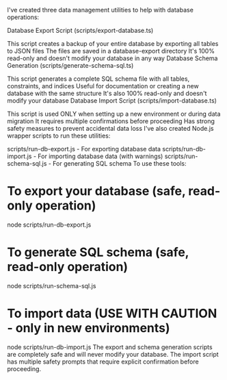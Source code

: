 I've created three data management utilities to help with database operations:

Database Export Script (scripts/export-database.ts)

This script creates a backup of your entire database by exporting all tables to JSON files
The files are saved in a database-export directory
It's 100% read-only and doesn't modify your database in any way
Database Schema Generation (scripts/generate-schema-sql.ts)

This script generates a complete SQL schema file with all tables, constraints, and indices
Useful for documentation or creating a new database with the same structure
It's also 100% read-only and doesn't modify your database
Database Import Script (scripts/import-database.ts)

This script is used ONLY when setting up a new environment or during data migration
It requires multiple confirmations before proceeding
Has strong safety measures to prevent accidental data loss
I've also created Node.js wrapper scripts to run these utilities:

scripts/run-db-export.js - For exporting database data
scripts/run-db-import.js - For importing database data (with warnings)
scripts/run-schema-sql.js - For generating SQL schema
To use these tools:

# To export your database (safe, read-only operation)
node scripts/run-db-export.js
# To generate SQL schema (safe, read-only operation)
node scripts/run-schema-sql.js
# To import data (USE WITH CAUTION - only in new environments)
node scripts/run-db-import.js
The export and schema generation scripts are completely safe and will never modify your database. The import script has multiple safety prompts that require explicit confirmation before proceeding.

